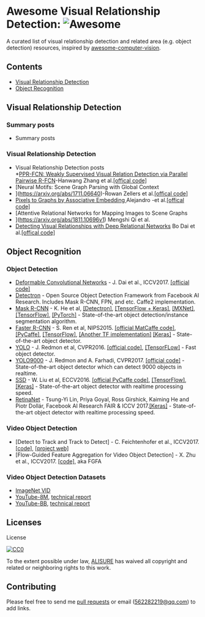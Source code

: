 # Awesome Visual Relationship Detection: ![Awesome](https://img.shields.io/david/peer/https://github.com/alisure-ml/awesome-visual-relationship-detection/ww.svg?colorB=green&label=VRD&logo=ww&logoColor=yellow)

A curated list of visual relationship detection and related area (e.g. object detection) resources, inspired by [awesome-computer-vision](https://github.com/jbhuang0604/awesome-computer-vision).


## Contents
 - [Visual Relationship Detection](#visual-relationship-detection)
 - [Object Recognition](#object-recognition)


## Visual Relationship Detection

### Summary posts
* Summary posts


### Visual Relationship Detection
* Visual Relationship Detection posts  
  *[PPR-FCN: Weakly Supervised Visual Relation Detection via Parallel Pairwise R-FCN](https://arxiv.org/abs/1708.01956)-Hanwang Zhang et al.[[offical code]](https://github.com/yjy941124/PPR-FCN)  
* [Neural Motifs: Scene Graph Parsing with Global Context
* ](https://arxiv.org/abs/1711.06640)-Rowan Zellers et al.[[offical code]](https://github.com/rowanz/neural-motifs)
* [Pixels to Graphs by Associative Embedding ](https://arxiv.org/pdf/1706.07365.pdf) Alejandro -et al.[[offical code]](https://github.com/princeton-vl/px2graph)
* [Attentive Relational Networks for Mapping Images to Scene Graphs
* ](https://arxiv.org/abs/1811.10696v1) Mengshi Qi et al.
* [Detecting Visual Relationships with Deep Relational Networks](arXiv:1704.03114v) Bo Dai et al.[[offical code]]()


## Object Recognition

### Object Detection
* [Deformable Convolutional Networks](http://openaccess.thecvf.com/content_ICCV_2017/papers/Dai_Deformable_Convolutional_Networks_ICCV_2017_paper.pdf) - J. Dai et al., ICCV2017. [[official code]](https://github.com/msracver/Deformable-ConvNets)
* [Detectron](https://github.com/facebookresearch/Detectron) - Open Source Object Detection Framework from Facebook AI Research. Includes Mask R-CNN, FPN, and etc. Caffe2 implementation.
* [Mask R-CNN](https://arxiv.org/abs/1703.06870) - K. He et al, [[Detectron]](https://github.com/facebookresearch/Detectron), [[TensorFlow + Keras]](https://github.com/matterport/Mask_RCNN), [[MXNet]](https://github.com/TuSimple/mx-maskrcnn), [[TensorFlow]](https://github.com/CharlesShang/FastMaskRCNN), [[PyTorch]](https://github.com/felixgwu/mask_rcnn_pytorch) - State-of-the-art object detection/instance segmentation algorithm.
* [Faster R-CNN](https://arxiv.org/abs/1506.01497) - S. Ren et al, NIPS2015. [[official MatCaffe code]](https://github.com/ShaoqingRen/faster_rcnn), [[PyCaffe]](https://github.com/rbgirshick/py-faster-rcnn), [[TensorFlow]](https://github.com/smallcorgi/Faster-RCNN_TF), [[Another TF implementation]](https://github.com/CharlesShang/TFFRCNN) [[Keras]](https://github.com/yhenon/keras-frcnn) - State-of-the-art object detector.
* [YOLO](https://pjreddie.com/media/files/papers/yolo.pdf) - J. Redmon et al, CVPR2016. [[official code]](https://github.com/pjreddie/darknet.git), [[TensorFLow]](https://github.com/gliese581gg/YOLO_tensorflow) - Fast object detector.
* [YOLO9000](https://arxiv.org/abs/1612.08242) - J. Redmon and A. Farhadi, CVPR2017. [[official code]](https://pjreddie.com/darknet/yolo/) - State-of-the-art object detector which can detect 9000 objects in realtime.
* [SSD](https://arxiv.org/abs/1512.02325) - W. Liu et al, ECCV2016. [[official PyCaffe code]](https://github.com/weiliu89/caffe/tree/ssd), [[TensorFlow]](https://github.com/balancap/SSD-Tensorflow), [[Keras]](https://github.com/rykov8/ssd_keras) - State-of-the-art object detector with realtime processing speed.
* [RetinaNet](https://arxiv.org/abs/1708.02002) - Tsung-Yi Lin, Priya Goyal, Ross Girshick, Kaiming He and Piotr Dollár, Facebook AI Research FAIR & ICCV 2017.[[Keras]](https://github.com/fizyr/keras-retinanet) - State-of-the-art object detector with realtime processing speed.

### Video Object Detection
* [Detect to Track and Track to Detect] - C. Feichtenhofer et al., ICCV2017. [[code]](https://github.com/feichtenhofer/detect-track), [[project web]](http://www.robots.ox.ac.uk/~vgg/research/detect-track/)
* [Flow-Guided Feature Aggregation for Video Object Detection] - X. Zhu et al., ICCV2017. [[code]](https://github.com/msracver/Flow-Guided-Feature-Aggregation), aka FGFA

### Video Object Detection Datasets
* [ImageNet VID](http://image-net.org/challenges/LSVRC/2017/download-images-1p39.php)
* [YouTube-8M](https://research.google.com/youtube8m/), [technical report](https://arxiv.org/abs/1609.08675)
* [YouTube-BB](https://research.google.com/youtube-bb/), [technical report](https://arxiv.org/pdf/1702.00824.pdf)


## Licenses
License

[![CC0](http://i.creativecommons.org/p/zero/1.0/88x31.png)](http://creativecommons.org/publicdomain/zero/1.0/)

To the extent possible under law, [ALISURE](https://github.com/alisure-ml/) has waived all copyright and related or neighboring rights to this work.


## Contributing
Please feel free to send me [pull requests](https://github.com/alisure-ml/awesome-visual-relationship-detection/pulls) or email (562282219@qq.com) to add links. 
